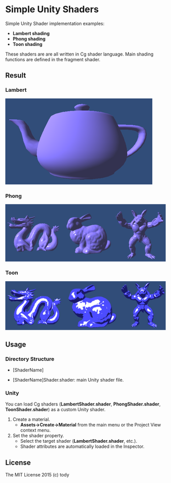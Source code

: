 
Simple Unity Shaders
====

Simple Unity Shader implementation examples:

* **Lambert shading**
* **Phong shading**
* **Toon shading**

These shaders are are all written in Cg shader language.
Main shading functions are defined in the fragment shader.

## Result
### Lambert
![Lambert](Lambert/Lambert.png)

### Phong
![Phong](Phong/Phong.png)

### Toon
![Toon](Toon/Toon.png)

## Usage
### Directory Structure
* [ShaderName]
 - [ShaderName]Shader.shader: main Unity shader file.

### Unity
You can load Cg shaders (**LambertShader.shader**, **PhongShader.shader**, **ToonShader.shader**) as a custom Unity shader.

1. Create a material.
    *  **Assets->Create->Material** from the main menu or the Project View context menu.
2. Set the shader property.
    * Select the target shader (**LambertShader.shader**, etc.).
    * Shader attributes are automatically loaded in the Inspector.

## License

The MIT License 2015 (c) tody
